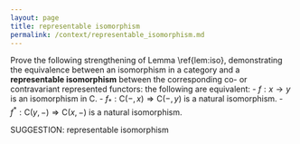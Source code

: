 ```yaml
---
layout: page
title: representable isomorphism
permalink: /context/representable_isomorphism.md
---
```

 Prove the following strengthening of Lemma \ref{lem:iso}, demonstrating the equivalence between an isomorphism in a category and a **representable isomorphism** between the corresponding co- or contravariant represented functors: the following are equivalent:   -  $f: x \to y$ is an isomorphism in $\mathsf{C}$. -  $f_* : \mathsf{C}(-,x) \Rightarrow \mathsf{C}(-,y)$ is a natural isomorphism. -  $f^* : \mathsf{C}(y,-) \Rightarrow \mathsf{C}(x,-)$ is a natural isomorphism.



SUGGESTION: representable isomorphism
